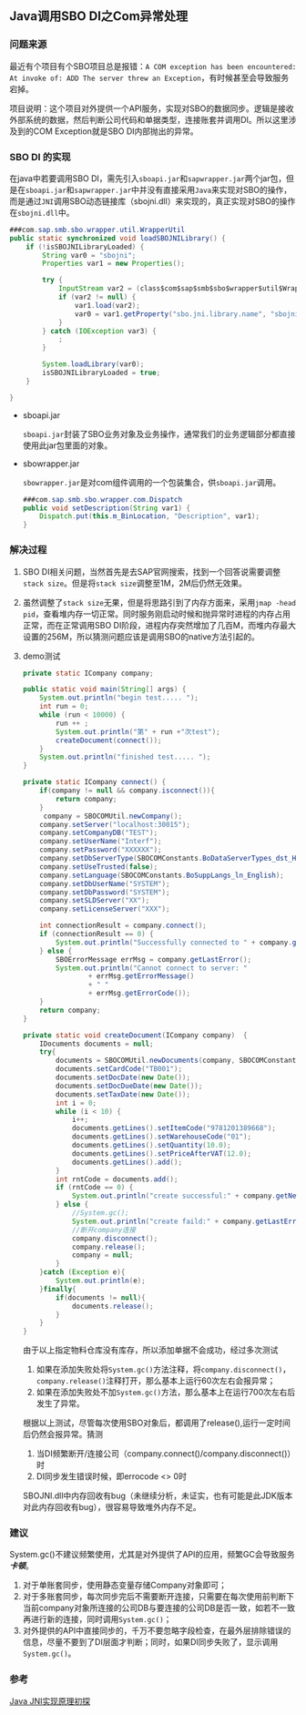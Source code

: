 ## Java调用SBO DI之Com异常处理

### 问题来源

​		最近有个项目有个SBO项目总是报错：`A COM exception has been encountered: At invoke of: ADD The server threw an Exception`，有时候甚至会导致服务宕掉。

​		项目说明：这个项目对外提供一个API服务，实现对SBO的数据同步。逻辑是接收外部系统的数据，然后判断公司代码和单据类型，连接账套并调用DI。所以这里涉及到的COM Exception就是SBO DI内部抛出的异常。

### SBO DI 的实现

在java中若要调用SBO DI，需先引入`sboapi.jar`和`sapwrapper.jar`两个jar包，但是在`sboapi.jar`和`sapwrapper.jar`中并没有直接采用`Java`来实现对SBO的操作，而是通过`JNI`调用SBO动态链接库（sbojni.dll）来实现的，真正实现对SBO的操作在`sbojni.dll`中。

```java
###com.sap.smb.sbo.wrapper.util.WrapperUtil
public static synchronized void loadSBOJNILibrary() {
    if (!isSBOJNILibraryLoaded) {
        String var0 = "sbojni";
        Properties var1 = new Properties();

        try {
            InputStream var2 = (class$com$sap$smb$sbo$wrapper$util$WrapperUtil == null ? (class$com$sap$smb$sbo$wrapper$util$WrapperUtil = class$("com.sap.smb.sbo.wrapper.util.WrapperUtil")) : class$com$sap$smb$sbo$wrapper$util$WrapperUtil).getResourceAsStream("/wrapper.properties");
            if (var2 != null) {
                var1.load(var2);
                var0 = var1.getProperty("sbo.jni.library.name", "sbojni");
            }
        } catch (IOException var3) {
            ;
        }

        System.loadLibrary(var0);
        isSBOJNILibraryLoaded = true;
    }

}
```

+ sboapi.jar

  `sboapi.jar`封装了SBO业务对象及业务操作，通常我们的业务逻辑部分都直接使用此jar包里面的对象。

+ sbowrapper.jar

  `sbowrapper.jar`是对com组件调用的一个包装集合，供`sboapi.jar`调用。

  ```java
  ###com.sap.smb.sbo.wrapper.com.Dispatch
  public void setDescription(String var1) {
      Dispatch.put(this.m_BinLocation, "Description", var1);
  }
  ```

  

### 解决过程

1. SBO DI相关问题，当然首先是去SAP官网搜索，找到一个回答说需要调整`stack size`。但是将`stack size`调整至1M，2M后仍然无效果。

2. 虽然调整了`stack size`无果，但是将思路引到了内存方面来，采用`jmap -head pid`，查看堆内存一切正常。同时服务刚启动时候和抛异常时进程的内存占用正常，而在正常调用SBO DI阶段，进程内存突然增加了几百M，而堆内存最大设置的256M，所以猜测问题应该是调用SBO的native方法引起的。

3. demo测试

   ```java
   private static ICompany company;
   
   public static void main(String[] args) {
       System.out.println("begin test..... ");
       int run = 0;
       while (run < 10000) {
           run ++ ;
           System.out.println("第" + run +"次test");
           createDocument(connect());
       }
       System.out.println("finished test..... ");
   }
   
   private static ICompany connect() {
       if(company != null && company.isconnect()){
           return company;
       }
        company = SBOCOMUtil.newCompany();
       company.setServer("localhost:30015");
       company.setCompanyDB("TEST");
       company.setUserName("Interf");
       company.setPassword("XXXXXX");
       company.setDbServerType(SBOCOMConstants.BoDataServerTypes_dst_HANADB);
       company.setUseTrusted(false);
       company.setLanguage(SBOCOMConstants.BoSuppLangs_ln_English);
       company.setDbUserName("SYSTEM");
       company.setDbPassword("SYSTEM");
       company.setSLDServer("XX");
       company.setLicenseServer("XXX");
   
       int connectionResult = company.connect();
       if (connectionResult == 0) {
           System.out.println("Successfully connected to " + company.getCompanyName());
       } else {
           SBOErrorMessage errMsg = company.getLastError();
           System.out.println("Cannot connect to server: "
                   + errMsg.getErrorMessage()
                   + " "
                   + errMsg.getErrorCode());
       }
       return company;
   }
   
   private static void createDocument(ICompany company)  {
       IDocuments documents = null;
       try{
           documents = SBOCOMUtil.newDocuments(company, SBOCOMConstants.BoObjectTypes_Document_oInvoices);
           documents.setCardCode("TB001");
           documents.setDocDate(new Date());
           documents.setDocDueDate(new Date());
           documents.setTaxDate(new Date());
           int i = 0;
           while (i < 10) {
               i++;
               documents.getLines().setItemCode("9781201389668");
               documents.getLines().setWarehouseCode("01");
               documents.getLines().setQuantity(10.0);
               documents.getLines().setPriceAfterVAT(12.0);
               documents.getLines().add();
           }
           int rntCode = documents.add();
           if (rntCode == 0) {
               System.out.println("create successful:" + company.getNewObjectKey());
           } else {
               //System.gc();
               System.out.println("create faild:" + company.getLastErrorCode() + ";" + company.getLastErrorDescription());
               //断开company连接
               company.disconnect();
               company.release();
               company = null;
           }
       }catch (Exception e){
           System.out.println(e);
       }finally{
           if(documents != null){
               documents.release();
           }
       }
   }
   ```

   

   由于以上指定物料仓库没有库存，所以添加单据不会成功，经过多次测试

   1. 如果在添加失败处将`System.gc()`方法注释，将`company.disconnect()`，`company.release()`注释打开，那么基本上运行60次左右会报异常；
   2. 如果在添加失败处不加`System.gc()`方法，那么基本上在运行700次左右后发生了异常。

   根据以上测试，尽管每次使用SBO对象后，都调用了release(),运行一定时间后仍然会报异常。猜测

   1. 当DI频繁断开/连接公司（company.connect()/company.disconnect()）时
   2. DI同步发生错误时候，即errocode <> 0时

   SBOJNI.dll中内存回收有bug（未继续分析，未证实，也有可能是此JDK版本对此内存回收有bug），很容易导致堆外内存不足。



### 建议

System.gc()不建议频繁使用，尤其是对外提供了API的应用，频繁GC会导致服务***卡顿***。

1. 对于单账套同步，使用静态变量存储Company对象即可；
2. 对于多账套同步，每次同步完后不需要断开连接，只需要在每次使用前判断下当前company对象所连接的公司DB与要连接的公司DB是否一致，如若不一致再进行新的连接，同时调用`System.gc()`；
3. 对外提供的API中直接同步的，千万不要忽略字段检查，在最外层排除错误的信息，尽量不要到了DI层面才判断；同时，如果DI同步失败了，显示调用`System.gc()`。

### 参考

[Java JNI实现原理初探](https://blog.csdn.net/hackooo/article/details/48395765/)